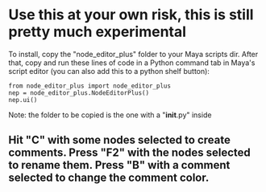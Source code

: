 # Use this at your own risk, this is still pretty much experimental

To install, copy the "node_editor_plus" folder to your Maya scripts dir.
After that, copy and run these lines of code in a Python command tab in Maya's script editor (you can also add this to a python shelf button):
```
from node_editor_plus import node_editor_plus
nep = node_editor_plus.NodeEditorPlus()
nep.ui()
```

Note: the folder to be copied is the one with a "__init__.py" inside

## Hit "C" with some nodes selected to create comments. Press "F2" with the nodes selected to rename them. Press "B" with a comment selected to change the comment color.